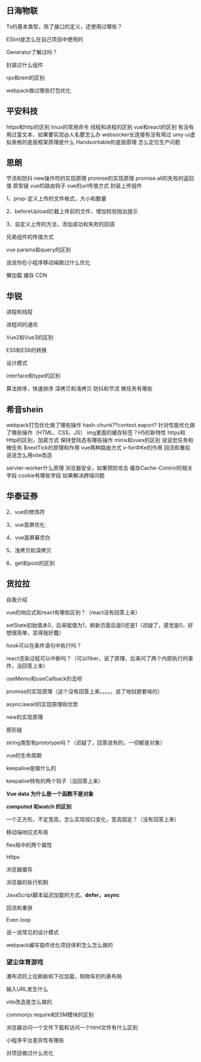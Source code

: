 ## 日海物联

Ts的基本类型，除了接口的定义，还使用过哪些？

ESlint是怎么在自己项目中使用的

Generator了解过吗？

封装过什么组件

rpx和rem的区别

webpack做过哪些打包优化

## 平安科技

https和http的区别
linux的常用命令
线程和进程的区别
vue和react的区别
有没有 用过富文本，如果要实现@人名要怎么办
websocker长连接有没有用过
umy-ui虚拟表格的底层框架原理是什么
Handsontable的底层原理
怎么定位生产问题

## 思朗

节流和防抖
new操作符的实现原理
promise的实现原理
promise.all的失败的返回值
原型链
vue的路由钩子
vue的url传值方式
封装上传组件

1、prop-定义上传的文件格式，大小和数量

2、beforeUpload拦截上传前的文件，增加校验抛出提示

3、自定义上传的方法，添加成功和失败的回调

兄弟组件的传值方式

vue params和query的区别

说说你在小程序移动端做过什么优化

懒加载 缓存 CDN

## 华锐

进程和线程

进程间的通讯

Vue2和Vue3的区别

ES5和ES6的转换

设计模式

interface和type的区别

算法排序，快速排序
深拷贝和浅拷贝
防抖和节流
微任务有哪些

## 希音shein

webpack打包优化做了哪些操作
hash-chunk??context.eaport?
针对性能优化做了哪些操作（HTML、CSS、JS）
img里面的缓存标签？H5的新特性
https和Http的区别，加密方式
保持登陆态有哪些操作
minix和vuex的区别
说说宏任务和微任务
\$nextTick的原理和作用
vue两种路由方式
v-for中Ke的作用
回流和重绘
说说怎么用vite改造

servier-worker什么原理
浏览器安全，如果预防攻击
缓存Cache-Control的相关字段
cookie有哪些字段
如果解决跨域问题

## 华泰证券

2、vue的修饰符

3、vue首屏优化

4、vue首屏幕空白

5、浅拷贝和深拷贝

6、get和post的区别

## 货拉拉

自我介绍

vue的响应式和react有哪些区别？（react没有回答上来）

setState初始值未0，后来赋值为1，刷新页面后是0还是1（迟疑了，感觉是0，好想很简单，显得我好蠢）

hook可以在条件语句中执行吗？

react渲染过程可以中断吗？（可以fiber，说了原理，后来问了两个内部执行的事件，没回答上来）

useMemo和useCallback的去呗

promise的实现原理（这个没有回答上来。。。。。说了地狱嵌套啥的）

async/await的实现原理和优势

new的实现原理

原形链

string类型有prototype吗？（迟疑了，回答说有的，一切都是对象）

vue的生命周期

keepalive是做什么的

keepalive特有的两个钩子（没回答上来）

**Vue data 为什么是一个函数不是对象**

**computed 和watch 的区别**

一个正方形，不定宽高，怎么实现视口变化，宽高固定？（没有回答上来）

移动端响应式布局

flex局中的两个属性

Https

浏览器缓存

浏览器的执行机制

JavaScript脚本延迟加载的方式，**defer，async**

回流和重排

Even loop

说一说常见的设计模式

webpack编写插件优化项目体积怎么怎么做的

### 望尘体育游戏

瀑布流的上拉刷新和下拉加载，购物车的列表布局

输入URL发生什么

vite改造是怎么做的

commonjs require和ESM模块的区别

浏览器访问一个文件下载和访问一个html文件有什么区别

小程序平台差异性有哪些

对项目做过什么优化



